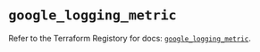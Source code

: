 # `google_logging_metric`

Refer to the Terraform Registory for docs: [`google_logging_metric`](https://registry.terraform.io/providers/hashicorp/google-beta/4.79.0/docs/resources/google_logging_metric).
